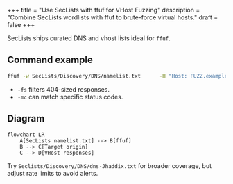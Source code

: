 +++
title = "Use SecLists with ffuf for VHost Fuzzing"
description = "Combine SecLists wordlists with ffuf to brute-force virtual hosts."
draft = false
+++

<script type="application/ld+json">
{
  "@context": "https://schema.org",
  "@type": "FAQPage",
  "mainEntity": [{
    "@type": "Question",
    "@id": "https://seclists.dev/faq/seclists-ffuf-vhost",
    "name": "How do I fuzz virtual hosts with ffuf and SecLists?",
    "acceptedAnswer": {
      "@type": "Answer",
      "text": "Use ffuf -w SecLists/Discovery/DNS/namelist.txt -H 'Host: FUZZ.example.com' -u http://example.com to enumerate hidden vhosts."
    }
  }]
}
</script>

SecLists ships curated DNS and vhost lists ideal for `ffuf`.

## Command example

```bash
ffuf -w SecLists/Discovery/DNS/namelist.txt      -H "Host: FUZZ.example.com"      -u http://example.com      -fs 4242
```

- `-fs` filters 404-sized responses.
- `-mc` can match specific status codes.

## Diagram

```mermaid
flowchart LR
    A[SecLists namelist.txt] --> B[ffuf]
    B --> C[Target origin]
    C --> D[VHost responses]
```

Try `Seclists/Discovery/DNS/dns-Jhaddix.txt` for broader coverage, but adjust rate limits to avoid alerts.
